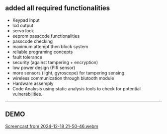 **added all required functionalities**
-------------------------------------------------------------------
- Keypad input
- lcd output
- servo lock
- eeprom passcode functionalities
- passcode checking
- maximum attempt then block system
- reliable programing concepts 
- fault tolerance
- security (against tampering + encryption)
- low power design (PIR sensor)
- more sensors (light, gyroscope) for tampering sensing
- wireless communication through blutooth module
- Hardware assemply
- Code Analysis using static analysis tools to check for potential vulnerabilities.
------------------------------------------------------------------


**DEMO**
----------
[Screencast from 2024-12-18 21-50-46.webm](https://github.com/user-attachments/assets/7ad73e71-7b0c-48d4-b9e8-ed0f963bc5e7)
